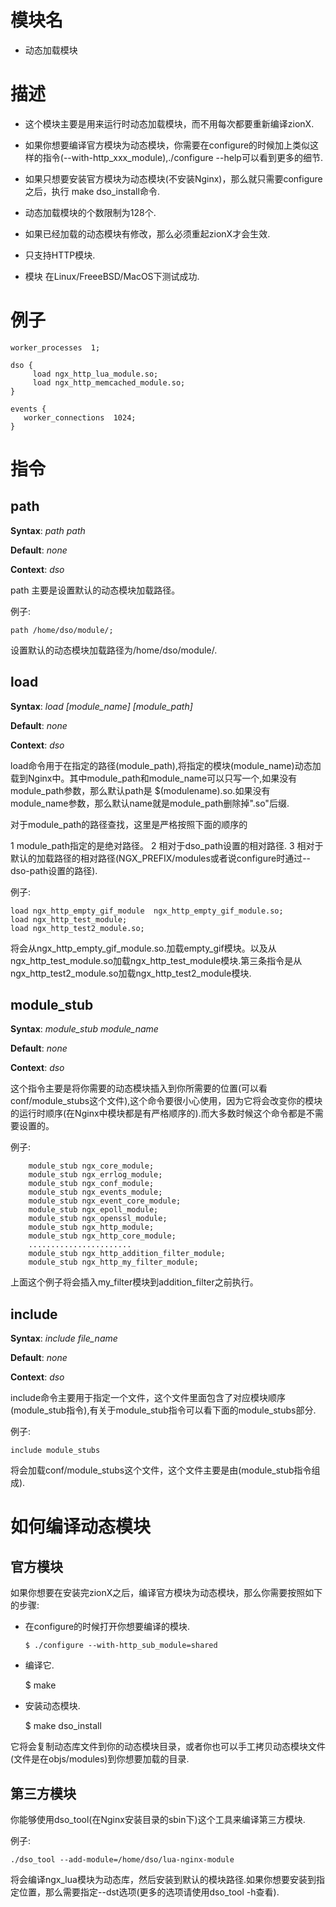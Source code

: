 模块名
====

*  动态加载模块

描述
===========

* 这个模块主要是用来运行时动态加载模块，而不用每次都要重新编译zionX.

* 如果你想要编译官方模块为动态模块，你需要在configure的时候加上类似这样的指令(--with-http\_xxx_module),./configure --help可以看到更多的细节.

* 如果只想要安装官方模块为动态模块(不安装Nginx)，那么就只需要configure之后，执行 make dso_install命令.

* 动态加载模块的个数限制为128个.

* 如果已经加载的动态模块有修改，那么必须重起zionX才会生效.

* 只支持HTTP模块.

* 模块 在Linux/FreeeBSD/MacOS下测试成功.


例子
===========

    worker_processes  1;
    
    dso {
         load ngx_http_lua_module.so;
         load ngx_http_memcached_module.so;
    }

    events {
       worker_connections  1024;
    }


指令
==========

path
------------------------

**Syntax**: *path path*

**Default**: *none*

**Context**: *dso*

path 主要是设置默认的动态模块加载路径。

例子:

    path /home/dso/module/;

设置默认的动态模块加载路径为/home/dso/module/.


load
------------------------

**Syntax**: *load [module_name] \[module_path]*

**Default**: *none*

**Context**: *dso*

load命令用于在指定的路径(module\_path),将指定的模块(module\_name)动态加载到Nginx中。其中module\_path和module\_name可以只写一个,如果没有module\_path参数，那么默认path是 $(modulename).so.如果没有module\_name参数，那么默认name就是module\_path删除掉".so"后缀.

对于module\_path的路径查找，这里是严格按照下面的顺序的

1 module\_path指定的是绝对路径。
2 相对于dso\_path设置的相对路径.
3 相对于默认的加载路径的相对路径(NGX\_PREFIX/modules或者说configure时通过--dso-path设置的路径).

例子:

    load ngx_http_empty_gif_module  ngx_http_empty_gif_module.so;
    load ngx_http_test_module;
    load ngx_http_test2_module.so;

将会从ngx\_http\_empty\_gif\_module.so.加载empty\_gif模块。以及从ngx\_http\_test\_module.so加载ngx\_http\_test\_module模块.第三条指令是从ngx\_http\_test2\_module.so加载ngx\_http\_test2\_module模块.

module_stub
-------------

**Syntax**: *module_stub module_name*

**Default**: *none*

**Context**: *dso*


这个指令主要是将你需要的动态模块插入到你所需要的位置(可以看conf/module\_stubs这个文件),这个命令要很小心使用，因为它将会改变你的模块的运行时顺序(在Nginx中模块都是有严格顺序的).而大多数时候这个命令都是不需要设置的。

例子:
 
        module_stub ngx_core_module;
        module_stub ngx_errlog_module;
        module_stub ngx_conf_module;
        module_stub ngx_events_module;
        module_stub ngx_event_core_module;
        module_stub ngx_epoll_module;
        module_stub ngx_openssl_module;
        module_stub ngx_http_module;
        module_stub ngx_http_core_module;
        .......................
        module_stub ngx_http_addition_filter_module;
        module_stub ngx_http_my_filter_module;

上面这个例子将会插入my\_filter模块到addition\_filter之前执行。


include
-------------

**Syntax**: *include file_name*

**Default**: *none*

**Context**: *dso*

include命令主要用于指定一个文件，这个文件里面包含了对应模块顺序(module_stub指令),有关于module\_stub指令可以看下面的module\_stubs部分.

例子:

    include module_stubs
    
将会加载conf/module_stubs这个文件，这个文件主要是由(module_stub指令组成).


如何编译动态模块
===========

官方模块
------------------------

如果你想要在安装完zionX之后，编译官方模块为动态模块，那么你需要按照如下的步骤:

* 在configure的时候打开你想要编译的模块.

      $ ./configure --with-http_sub_module=shared
      
* 编译它.

    $ make
    
* 安装动态模块.

    $ make dso_install
    
它将会复制动态库文件到你的动态模块目录，或者你也可以手工拷贝动态模块文件(文件是在objs/modules)到你想要加载的目录.

第三方模块
------------------------

你能够使用dso_tool(在Nginx安装目录的sbin下)这个工具来编译第三方模块.

例子:

    ./dso_tool --add-module=/home/dso/lua-nginx-module

将会编译ngx\_lua模块为动态库，然后安装到默认的模块路径.如果你想要安装到指定位置，那么需要指定--dst选项(更多的选项请使用dso_tool -h查看).
